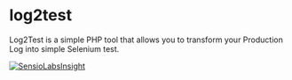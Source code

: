 # log2test
Log2Test is a simple PHP tool that allows you to transform your Production Log into simple Selenium test.

[![SensioLabsInsight](https://insight.sensiolabs.com/projects/d9e3c01e-7bea-4705-8b0b-f6273dac5b09/big.png)](https://insight.sensiolabs.com/projects/d9e3c01e-7bea-4705-8b0b-f6273dac5b09)
